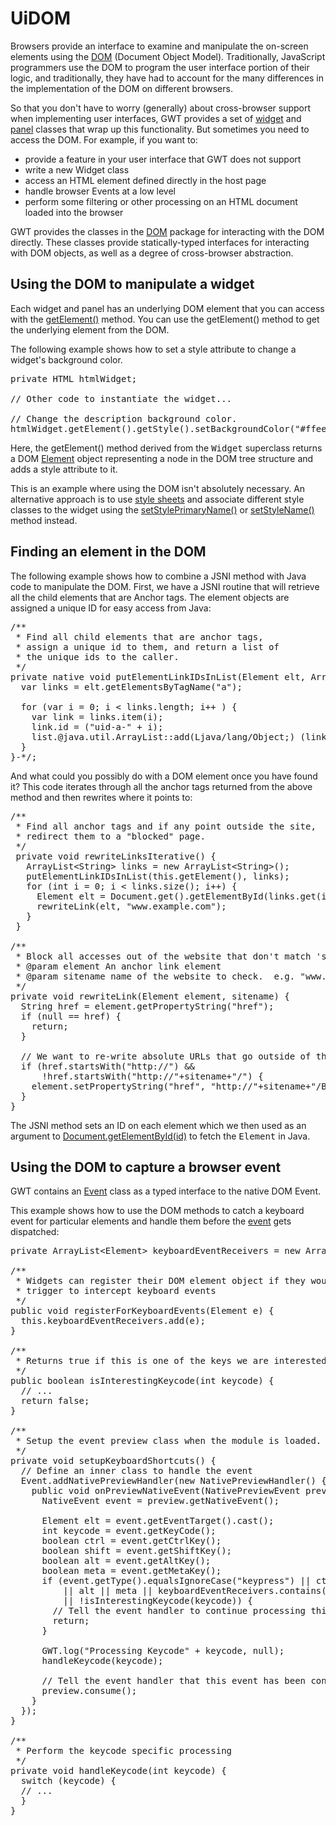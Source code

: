 UiDOM
===

Browsers provide an interface to examine and manipulate the on-screen elements using the [DOM](http://w3c.org/DOM/) (Document Object Model).
Traditionally, JavaScript programmers use the DOM to program the user interface portion of their logic, and traditionally, they have had to account for the many differences in the
implementation of the DOM on different browsers.

So that you don't have to worry (generally) about cross-browser support when implementing user interfaces, GWT provides a set of [widget](DevGuideUiWidgets.html) and [panel](DevGuideUiPanels.html) classes that wrap up this functionality. But sometimes you need to access the DOM. For example, if you
want to:

*   provide a feature in your user interface that GWT does not support
*   write a new Widget class
*   access an HTML element defined directly in the host page
*   handle browser Events at a low level
*   perform some filtering or other processing on an HTML document loaded into the browser

GWT provides the classes in the [DOM](/javadoc/latest/com/google/gwt/dom/client/package-summary.html)
package for interacting with the DOM directly. These classes provide statically-typed interfaces for interacting with DOM objects, as well as a degree of
cross-browser abstraction.

## Using the DOM to manipulate a widget

Each widget and panel has an underlying DOM element that you can access with the [getElement()](/javadoc/latest/com/google/gwt/user/client/ui/UIObject.html#getElement()) method. You can use the
getElement() method to get the underlying element from the DOM.

The following example shows how to set a style attribute to change a widget's background color.

<pre class="prettyprint">
private HTML htmlWidget;

// Other code to instantiate the widget...

// Change the description background color.
htmlWidget.getElement().getStyle().setBackgroundColor("#ffee80");
</pre>

Here, the getElement() method derived from the <tt>Widget</tt> superclass returns a DOM [Element](/javadoc/latest/com/google/gwt/dom/client/Element.html) object representing a node in the DOM tree
structure and adds a style attribute to it.

This is an example where using the DOM isn't absolutely necessary. An alternative approach is to use [style sheets](DevGuideUiCss.html) and
associate different style classes to the widget using the [setStylePrimaryName()](/javadoc/latest/com/google/gwt/user/client/ui/UIObject.html#setStylePrimaryName(java.lang.String)) or [setStyleName()](/javadoc/latest/com/google/gwt/user/client/ui/UIObject.html#setStyleName(java.lang.String)) method
instead.

## Finding an element in the DOM

The following example shows how to combine a JSNI method with Java code to manipulate the DOM. First, we have a JSNI routine that will retrieve all the child elements that are
Anchor tags. The element objects are assigned a unique ID for easy access from Java:

<pre class="prettyprint">
/**
 * Find all child elements that are anchor tags,
 * assign a unique id to them, and return a list of
 * the unique ids to the caller.
 */
private native void putElementLinkIDsInList(Element elt, ArrayList&lt;String&gt; list) /*-{
  var links = elt.getElementsByTagName(&quot;a&quot;);

  for (var i = 0; i &lt; links.length; i++ ) {
    var link = links.item(i);
    link.id = (&quot;uid-a-&quot; + i);
    list.@java.util.ArrayList::add(Ljava/lang/Object;) (link.id);
  }
}-*/;
</pre>

And what could you possibly do with a DOM element once you have found it? This code iterates through all the anchor tags returned from the above method and then rewrites where
it points to:

<pre class="prettyprint">
/**
 * Find all anchor tags and if any point outside the site, 
 * redirect them to a &quot;blocked&quot; page.
 */
 private void rewriteLinksIterative() {
   ArrayList&lt;String&gt; links = new ArrayList&lt;String>();
   putElementLinkIDsInList(this.getElement(), links);
   for (int i = 0; i &lt; links.size(); i++) {
     Element elt = Document.get().getElementById(links.get(i));
     rewriteLink(elt, &quot;www.example.com&quot;);
   }
 }

/**
 * Block all accesses out of the website that don't match 'sitename'
 * @param element An anchor link element
 * @param sitename name of the website to check.  e.g. &quot;www.example.com&quot;
 */
private void rewriteLink(Element element, sitename) {
  String href = element.getPropertyString(&quot;href&quot;);
  if (null == href) {
    return;
  }

  // We want to re-write absolute URLs that go outside of this site
  if (href.startsWith(&quot;http://&quot;) &amp;&amp;
      !href.startsWith(&quot;http://&quot;+sitename+&quot;/&quot;) {
    element.setPropertyString(&quot;href&quot;, &quot;http://&quot;+sitename+&quot;/Blocked.html&quot;);
  }
}
</pre>

The JSNI method sets an ID on each element which we then used as an argument to [Document.getElementById(id)](/javadoc/latest/com/google/gwt/dom/client/Document.html#getElementById(java.lang.String)) to
fetch the <tt>Element</tt> in Java.

## Using the DOM to capture a browser event

GWT contains an [Event](/javadoc/latest/com/google/gwt/dom/client/NativeEvent.html) class as a typed interface to the
native DOM Event.

This example shows how to use the DOM methods to catch a keyboard event for particular elements and handle them before the [event](DevGuideUiHandlers.html) gets dispatched:

<pre class="prettyprint">
private ArrayList&lt;Element&gt; keyboardEventReceivers = new ArrayList&lt;Element&gt;();

/**
 * Widgets can register their DOM element object if they would like to be a
 * trigger to intercept keyboard events
 */
public void registerForKeyboardEvents(Element e) {
  this.keyboardEventReceivers.add(e);
}

/**
 * Returns true if this is one of the keys we are interested in
 */
public boolean isInterestingKeycode(int keycode) {
  // ...
  return false;
}

/**
 * Setup the event preview class when the module is loaded.
 */
private void setupKeyboardShortcuts() {
  // Define an inner class to handle the event
  Event.addNativePreviewHandler(new NativePreviewHandler() {
    public void onPreviewNativeEvent(NativePreviewEvent preview) {
      NativeEvent event = preview.getNativeEvent();

      Element elt = event.getEventTarget().cast();
      int keycode = event.getKeyCode();
      boolean ctrl = event.getCtrlKey();
      boolean shift = event.getShiftKey();
      boolean alt = event.getAltKey();
      boolean meta = event.getMetaKey();
      if (event.getType().equalsIgnoreCase(&quot;keypress&quot;) || ctrl || shift
          || alt || meta || keyboardEventReceivers.contains(elt)
          || !isInterestingKeycode(keycode)) {
        // Tell the event handler to continue processing this event.
        return;
      }

      GWT.log(&quot;Processing Keycode&quot; + keycode, null);
      handleKeycode(keycode);

      // Tell the event handler that this event has been consumed
      preview.consume();
    }
  });
}

/**
 * Perform the keycode specific processing
 */
private void handleKeycode(int keycode) {
  switch (keycode) {
  // ...
  }
}
</pre>